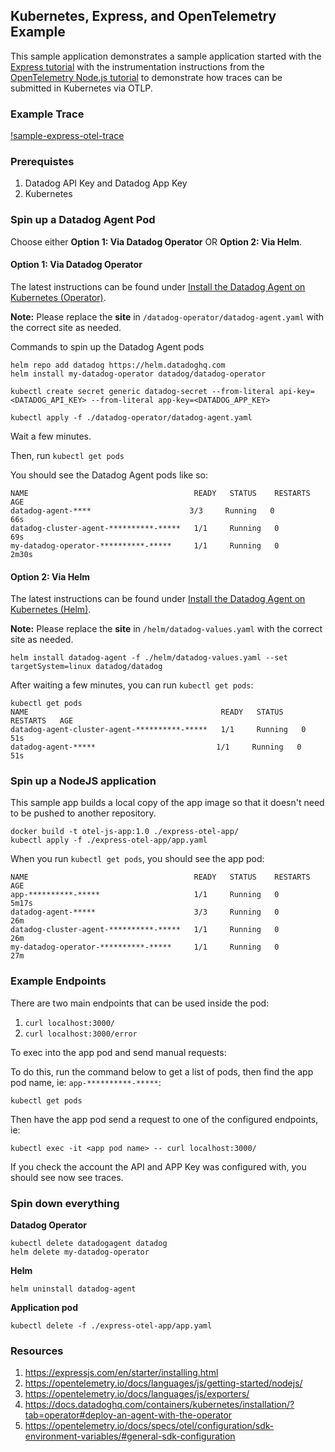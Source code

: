 ## Kubernetes, Express, and OpenTelemetry Example

This sample application demonstrates a sample application started with the [Express tutorial](https://expressjs.com/en/starter/installing.html) with the instrumentation instructions from the [OpenTelemetry Node.js tutorial](https://opentelemetry.io/docs/languages/js/getting-started/nodejs/) to demonstrate how traces can be submitted in Kubernetes via OTLP.


### Example Trace
[!sample-express-otel-trace](sample-express-otel-trace.jpeg)


### Prerequistes
1. Datadog API Key and Datadog App Key
2. Kubernetes

### Spin up a Datadog Agent Pod

Choose either **Option 1: Via Datadog Operator** OR **Option 2: Via Helm**. 

#### Option 1: Via Datadog Operator

The latest instructions can be found under [Install the Datadog Agent on Kubernetes (Operator)](https://docs.datadoghq.com/containers/kubernetes/installation/?tab=operator#deploy-an-agent-with-the-operator).

**Note:** Please replace the **site** in `/datadog-operator/datadog-agent.yaml` with the correct site as needed.

Commands to spin up the Datadog Agent pods

```
helm repo add datadog https://helm.datadoghq.com
helm install my-datadog-operator datadog/datadog-operator

kubectl create secret generic datadog-secret --from-literal api-key=<DATADOG_API_KEY> --from-literal app-key=<DATADOG_APP_KEY>

kubectl apply -f ./datadog-operator/datadog-agent.yaml

```

Wait a few minutes.

Then, run `kubectl get pods` 

You should see the Datadog Agent pods like so:


```
NAME                                     READY   STATUS    RESTARTS   AGE
datadog-agent-****                      3/3     Running   0          66s
datadog-cluster-agent-**********-*****   1/1     Running   0          69s
my-datadog-operator-**********-*****     1/1     Running   0          2m30s
```

#### Option 2: Via Helm

The latest instructions can be found under [Install the Datadog Agent on Kubernetes (Helm)](https://docs.datadoghq.com/containers/kubernetes/installation/?tab=helm#deploy-an-agent-with-the-operator).

**Note:** Please replace the **site** in `/helm/datadog-values.yaml` with the correct site as needed.

```
helm install datadog-agent -f ./helm/datadog-values.yaml --set targetSystem=linux datadog/datadog
```

After waiting a few minutes, you can run `kubectl get pods`:

```
kubectl get pods
NAME                                           READY   STATUS     RESTARTS   AGE
datadog-agent-cluster-agent-**********-*****   1/1     Running   0          51s
datadog-agent-*****                           1/1     Running   0          51s
```

### Spin up a NodeJS application

This sample app builds a local copy of the app image so that it doesn't need to be pushed to another repository.

```
docker build -t otel-js-app:1.0 ./express-otel-app/
kubectl apply -f ./express-otel-app/app.yaml

```

When you run `kubectl get pods`, you should see the app pod:

```
NAME                                     READY   STATUS    RESTARTS   AGE
app-**********-*****                     1/1     Running   0          5m17s
datadog-agent-*****                      3/3     Running   0          26m
datadog-cluster-agent-**********-*****   1/1     Running   0          26m
my-datadog-operator-**********-*****     1/1     Running   0          27m
```

### Example Endpoints

There are two main endpoints that can be used inside the pod:

1. `curl localhost:3000/`
2. `curl localhost:3000/error`

To exec into the app pod and send manual requests:

To do this, run the command below to get a list of pods, then find the app pod name, ie: `app-**********-*****`:

```
kubectl get pods
```

Then have the app pod send a request to one of the configured endpoints, ie:

```
kubectl exec -it <app pod name> -- curl localhost:3000/
```

If you check the account the API and APP Key was configured with, you should see now see traces.


### Spin down everything

**Datadog Operator**
```
kubectl delete datadogagent datadog
helm delete my-datadog-operator
```

**Helm**

```
helm uninstall datadog-agent
```

**Application pod**
```
kubectl delete -f ./express-otel-app/app.yaml
```

### Resources

1. https://expressjs.com/en/starter/installing.html
1. https://opentelemetry.io/docs/languages/js/getting-started/nodejs/
1. https://opentelemetry.io/docs/languages/js/exporters/
1. https://docs.datadoghq.com/containers/kubernetes/installation/?tab=operator#deploy-an-agent-with-the-operator
1. https://opentelemetry.io/docs/specs/otel/configuration/sdk-environment-variables/#general-sdk-configuration